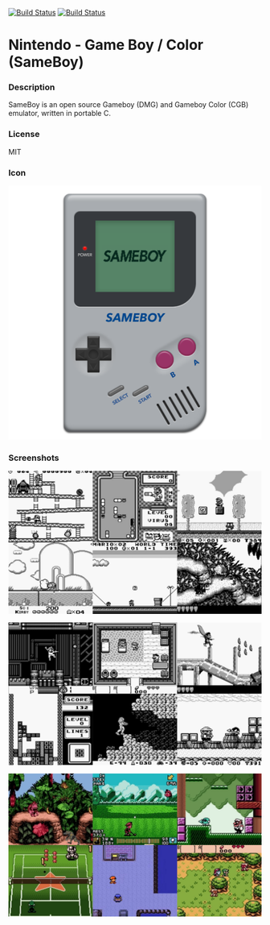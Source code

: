 [![Build Status](https://travis-ci.org/kodi-game/game.libretro.sameboy.svg?branch=master)](https://travis-ci.org/kodi-game/game.libretro.sameboy)
[![Build Status](https://ci.appveyor.com/api/projects/status/github/kodi-game/game.libretro.sameboy?svg=true)](https://ci.appveyor.com/project/kodi-game/game-libretro-sameboy)

# Nintendo - Game Boy / Color (SameBoy)

### Description
SameBoy is an open source Gameboy (DMG) and Gameboy Color (CGB) emulator, written in portable C.

### License
MIT

### Icon

![Icon](game.libretro.sameboy/resources/icon.png)

### Screenshots

![Screenshot](game.libretro.sameboy/resources/screenshot-01.jpg)

![Screenshot](game.libretro.sameboy/resources/screenshot-02.jpg)

![Screenshot](game.libretro.sameboy/resources/screenshot-03.jpg)


